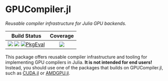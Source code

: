 # GPUCompiler.jl

*Reusable compiler infrastructure for Julia GPU backends.*

| **Build Status**                                                                                   | **Coverage**                    |
|:--------------------------------------------------------------------------------------------------:|:-------------------------------:|
| [![][buildkite-img]][buildkite-url] [![][gha-img]][gha-url] [![PkgEval][pkgeval-img]][pkgeval-url] | [![][codecov-img]][codecov-url] |

[buildkite-img]: https://badge.buildkite.com/512eb7dd35ca5b427ddf3240e2b4b3022f0c4f9925f1bdafa8.svg?branch=master
[buildkite-url]: https://buildkite.com/julialang/gpucompiler-dot-jl

[gha-img]: https://github.com/JuliaGPU/GPUCompiler.jl/actions/workflows/Test.yml/badge.svg?branch=master
[gha-url]: https://github.com/JuliaGPU/GPUCompiler.jl/actions?query=workflow%3ACI

[pkgeval-img]: https://juliaci.github.io/NanosoldierReports/pkgeval_badges/G/GPUCompiler.svg
[pkgeval-url]: https://juliaci.github.io/NanosoldierReports/pkgeval_badges/G/GPUCompiler.html

[codecov-img]: https://codecov.io/gh/JuliaGPU/GPUCompiler.jl/branch/master/graph/badge.svg
[codecov-url]: https://codecov.io/gh/JuliaGPU/GPUCompiler.jl

This package offers reusable compiler infrastructure and tooling for
implementing GPU compilers in Julia. **It is not intended for end users!**
Instead, you should use one of the packages that builds on GPUCompiler.jl, such
as [CUDA.jl](https://github.com/JuliaGPU/CUDA.jl) or [AMDGPU.jl](https://github.com/JuliaGPU/AMDGPU.jl).
